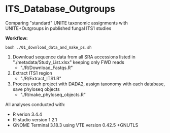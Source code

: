 # ITS_Database_Outgroups
Comparing "standard" UNITE taxonomic assignments with UNITE+Outgroups in published fungal ITS1 studies


**Workflow:**

```
bash ./01_download_data_and_make_ps.sh
```

1. Download sequence data from all SRA accessions listed in "./metadata/Study_List.xlsx" keeping only FWD reads
    + "./R/Download_Fastqs.R"
2. Extract ITS1 region
    + "./R/Extract_ITS1.R"
3. Process each project with DADA2, assign taxonomy with each database, save phyloseq objects
    + "./R/make_phyloseq_objects.R"



All analyses conducted with:
+ R verion 3.4.4
+ R-studio version 1.2.1
+ GNOME Terminal 3.18.3 using VTE version 0.42.5 +GNUTLS
